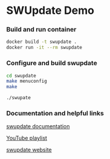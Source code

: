 # SWUpdate Demo

### Build and run container
```bash
docker build -t swupdate .
docker run -it --rm swupdate
```

### Configure and build swupdate
```bash
cd swupdate
make menuconfig
make

./swupate
```


### Documentation and helpful links

[swupdate documentation](https://sbabic.github.io/swupdate/index.html)

[YouTube playlist](https://www.youtube.com/playlist?list=PLK9xZawczYSDCG8whHT48N9v3X9BfcbOL)

[swupdate website](https://swupdate.org/)